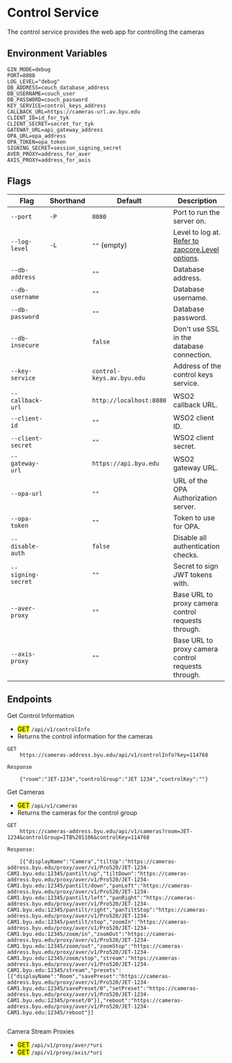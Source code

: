 # Control Service
The control service provides the web app for controlling the cameras

## Environment Variables
```
GIN_MODE=debug
PORT=8080
LOG_LEVEL="debug"
DB_ADDRESS=couch_database_address
DB_USERNAME=couch_user
DB_PASSWORD=couch_password
KEY_SERVICE=control_keys_address
CALLBACK_URL=https://cameras-url.av.byu.edu
CLIENT_ID=id_for_tyk
CLIENT_SECRET=secret_for_tyk
GATEWAY_URL=api_gateway_address
OPA_URL=opa_address
OPA_TOKEN=opa_token
SIGNING_SECRET=session_signing_secret
AVER_PROXY=address_for_aver
AXIS_PROXY=address_for_axis
```
## Flags
| Flag               | Shorthand | Default                               | Description                                                                        |
|--------------------|-----------|---------------------------------------|------------------------------------------------------------------------------------|
| `--port`           | `-P`      | `8080`                                | Port to run the server on.                                                         |
| `--log-level`      | `-L`      | `""` (empty)                          | Level to log at. [Refer to zapcore.Level options](https://godoc.org/go.uber.org/zap/zapcore#Level). |
| `--db-address`     |           | `""`                                  | Database address.                                                                  |
| `--db-username`    |           | `""`                                  | Database username.                                                                 |
| `--db-password`    |           | `""`                                  | Database password.                                                                 |
| `--db-insecure`    |           | `false`                               | Don't use SSL in the database connection.                                          |
| `--key-service`    |           | `control-keys.av.byu.edu`            | Address of the control keys service.                                               |
| `--callback-url`   |           | `http://localhost:8080`               | WSO2 callback URL.                                                                  |
| `--client-id`      |           | `""`                                  | WSO2 client ID.                                                                     |
| `--client-secret`  |           | `""`                                  | WSO2 client secret.                                                                 |
| `--gateway-url`    |           | `https://api.byu.edu`                 | WSO2 gateway URL.                                                                   |
| `--opa-url`        |           | `""`                                  | URL of the OPA Authorization server.                                               |
| `--opa-token`      |           | `""`                                  | Token to use for OPA.                                                              |
| `--disable-auth`   |           | `false`                               | Disable all authentication checks.                                                 |
| `--signing-secret` |           | `""`                                  | Secret to sign JWT tokens with.                                                    |
| `--aver-proxy`     |           | `""`                                  | Base URL to proxy camera control requests through.                                 |
| `--axis-proxy`     |           | `""`                                  | Base URL to proxy camera control requests through.                                 |

## Endpoints 
Get Control Information
* <mark>GET</mark> `/api/v1/controlInfo`
* Returns the control information for the cameras

```
GET
	https://cameras-address.byu.edu/api/v1/controlInfo?key=114768

Response

    {"room":"JET-1234","controlGroup":"JET 1234","controlKey":""}

```

Get Cameras
* <mark>GET</mark> `/api/v1/cameras`
* Returns the cameras for the control group
```
GET
    https://cameras-address.byu.edu/api/v1/cameras?room=JET-1234&controlGroup=ITB%201106&controlKey=114768

Response: 

    [{"displayName":"Camera","tiltUp":"https://cameras-address.byu.edu/proxy/aver/v1/Pro520/JET-1234-CAM1.byu.edu:12345/pantilt/up","tiltDown":"https://cameras-address.byu.edu/proxy/aver/v1/Pro520/JET-1234-CAM1.byu.edu:12345/pantilt/down","panLeft":"https://cameras-address.byu.edu/proxy/aver/v1/Pro520/JET-1234-CAM1.byu.edu:12345/pantilt/left","panRight":"https://cameras-address.byu.edu/proxy/aver/v1/Pro520/JET-1234-CAM1.byu.edu:12345/pantilt/right","panTiltStop":"https://cameras-address.byu.edu/proxy/aver/v1/Pro520/JET-1234-CAM1.byu.edu:12345/pantilt/stop","zoomIn":"https://cameras-address.byu.edu/proxy/aver/v1/Pro520/JET-1234-CAM1.byu.edu:12345/zoom/in","zoomOut":"https://cameras-address.byu.edu/proxy/aver/v1/Pro520/JET-1234-CAM1.byu.edu:12345/zoom/out","zoomStop":"https://cameras-address.byu.edu/proxy/aver/v1/Pro520/JET-1234-CAM1.byu.edu:12345/zoom/stop","stream":"https://cameras-address.byu.edu/proxy/aver/v1/Pro520/JET-1234-CAM1.byu.edu:12345/stream","presets":[{"displayName":"Room","savePreset":"https://cameras-address.byu.edu/proxy/aver/v1/Pro520/JET-1234-CAM1.byu.edu:12345/savePreset/0","setPreset":"https://cameras-address.byu.edu/proxy/aver/v1/Pro520/JET-1234-CAM1.byu.edu:12345/preset/0"}],"reboot":"https://cameras-address.byu.edu/proxy/aver/v1/Pro520/JET-1234-CAM1.byu.edu:12345/reboot"}]
	
```
Camera Stream Proxies
* <mark>GET</mark> `/api/v1/proxy/aver/*uri`
* <mark>GET</mark> `/api/v1/proxy/axis/*uri`
